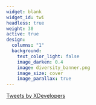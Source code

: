 ```yaml
---
widget: blank
widget_id: twi
headless: true
weight: 30
active: true
design:
  columns: "1"
  background:
    text_color_light: false
    image_darken: 0.4
    image: diversity_banner.png
    image_size: cover
    image_parallax: true
---
```

<a class="twitter-timeline" href="https://twitter.com/XDevelopers?ref_src=twsrc%5Etfw">Tweets by XDevelopers</a> 
<script async src="https://platform.twitter.com/widgets.js" charset="utf-8">
</script>


<div class="commonninja_component pid-a65f66c7-e808-4125-a464-f6d6bc258362"></div>
<script async src="https://cdn.commoninja.com/sdk/latest/commonninja.js" charset="utf-8">
</script>
